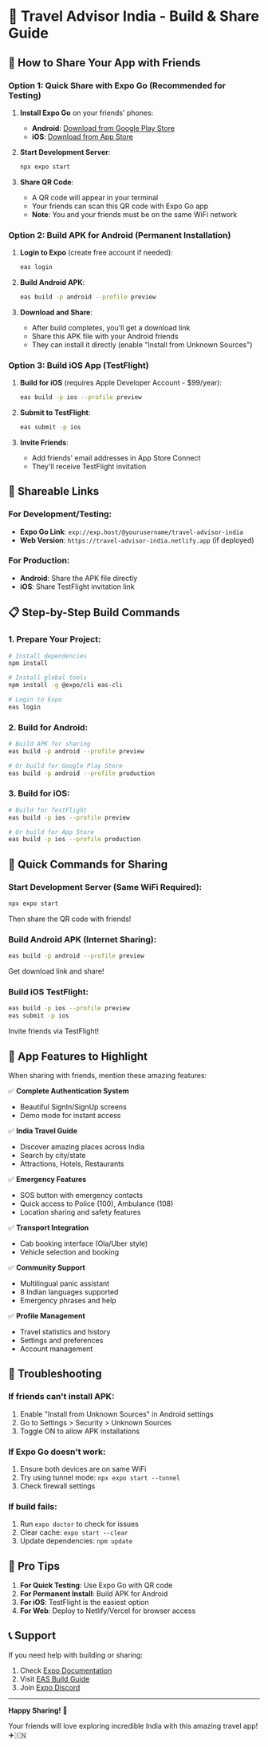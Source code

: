 # 📱 Travel Advisor India - Build & Share Guide

## 🚀 How to Share Your App with Friends

### Option 1: Quick Share with Expo Go (Recommended for Testing)

1. **Install Expo Go** on your friends' phones:
   - **Android**: [Download from Google Play Store](https://play.google.com/store/apps/details?id=host.exp.exponent)
   - **iOS**: [Download from App Store](https://apps.apple.com/app/expo-go/id982107779)

2. **Start Development Server**:
   ```bash
   npx expo start
   ```

3. **Share QR Code**:
   - A QR code will appear in your terminal
   - Your friends can scan this QR code with Expo Go app
   - **Note**: You and your friends must be on the same WiFi network

### Option 2: Build APK for Android (Permanent Installation)

1. **Login to Expo** (create free account if needed):
   ```bash
   eas login
   ```

2. **Build Android APK**:
   ```bash
   eas build -p android --profile preview
   ```

3. **Download and Share**:
   - After build completes, you'll get a download link
   - Share this APK file with your Android friends
   - They can install it directly (enable "Install from Unknown Sources")

### Option 3: Build iOS App (TestFlight)

1. **Build for iOS** (requires Apple Developer Account - $99/year):
   ```bash
   eas build -p ios --profile preview
   ```

2. **Submit to TestFlight**:
   ```bash
   eas submit -p ios
   ```

3. **Invite Friends**:
   - Add friends' email addresses in App Store Connect
   - They'll receive TestFlight invitation

## 🔗 Shareable Links

### For Development/Testing:
- **Expo Go Link**: `exp://exp.host/@yourusername/travel-advisor-india`
- **Web Version**: `https://travel-advisor-india.netlify.app` (if deployed)

### For Production:
- **Android**: Share the APK file directly
- **iOS**: Share TestFlight invitation link

## 📋 Step-by-Step Build Commands

### 1. Prepare Your Project:
```bash
# Install dependencies
npm install

# Install global tools
npm install -g @expo/cli eas-cli

# Login to Expo
eas login
```

### 2. Build for Android:
```bash
# Build APK for sharing
eas build -p android --profile preview

# Or build for Google Play Store
eas build -p android --profile production
```

### 3. Build for iOS:
```bash
# Build for TestFlight
eas build -p ios --profile preview

# Or build for App Store
eas build -p ios --profile production
```

## 🎯 Quick Commands for Sharing

### Start Development Server (Same WiFi Required):
```bash
npx expo start
```
Then share the QR code with friends!

### Build Android APK (Internet Sharing):
```bash
eas build -p android --profile preview
```
Get download link and share!

### Build iOS TestFlight:
```bash
eas build -p ios --profile preview
eas submit -p ios
```
Invite friends via TestFlight!

## 📱 App Features to Highlight

When sharing with friends, mention these amazing features:

✅ **Complete Authentication System**
- Beautiful SignIn/SignUp screens
- Demo mode for instant access

✅ **India Travel Guide**
- Discover amazing places across India
- Search by city/state
- Attractions, Hotels, Restaurants

✅ **Emergency Features**
- SOS button with emergency contacts
- Quick access to Police (100), Ambulance (108)
- Location sharing and safety features

✅ **Transport Integration**
- Cab booking interface (Ola/Uber style)
- Vehicle selection and booking

✅ **Community Support**
- Multilingual panic assistant
- 8 Indian languages supported
- Emergency phrases and help

✅ **Profile Management**
- Travel statistics and history
- Settings and preferences
- Account management

## 🔧 Troubleshooting

### If friends can't install APK:
1. Enable "Install from Unknown Sources" in Android settings
2. Go to Settings > Security > Unknown Sources
3. Toggle ON to allow APK installations

### If Expo Go doesn't work:
1. Ensure both devices are on same WiFi
2. Try using tunnel mode: `npx expo start --tunnel`
3. Check firewall settings

### If build fails:
1. Run `expo doctor` to check for issues
2. Clear cache: `expo start --clear`
3. Update dependencies: `npm update`

## 🌟 Pro Tips

1. **For Quick Testing**: Use Expo Go with QR code
2. **For Permanent Install**: Build APK for Android
3. **For iOS**: TestFlight is the easiest option
4. **For Web**: Deploy to Netlify/Vercel for browser access

## 📞 Support

If you need help with building or sharing:
1. Check [Expo Documentation](https://docs.expo.dev/)
2. Visit [EAS Build Guide](https://docs.expo.dev/build/introduction/)
3. Join [Expo Discord](https://discord.gg/4gtbPAdpaE)

---

**Happy Sharing! 🎉**

Your friends will love exploring incredible India with this amazing travel app! ✈️🇮🇳

